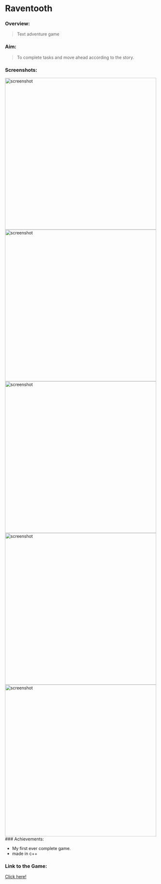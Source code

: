  # Raventooth

### Overview:
> Text adventure game

### Aim:
>To complete tasks and move ahead according to the story.

### Screenshots:
<img src="https://user-images.githubusercontent.com/83337255/157204143-b2c155d7-3350-40d9-a219-10a44a95d8f2.PNG" alt="screenshot" width="500"/> 
<img src="https://user-images.githubusercontent.com/83337255/157204217-7e0ce8e8-0a25-404d-81f6-9504308ef8cc.PNG" alt="screenshot" width="500"/> <img src="https://user-images.githubusercontent.com/83337255/157204230-2596f4a0-bd41-48bb-aa20-84b08e6f9ba9.PNG" alt="screenshot" width="500"/> <img src="https://user-images.githubusercontent.com/83337255/157204237-85d5cdfc-c165-4646-87d6-de97dcbc537c.PNG" alt="screenshot" width="500"/> <img src="https://user-images.githubusercontent.com/83337255/157204245-86e4716a-e281-4cf1-b078-8d5243634fdd.PNG" alt="screenshot" width="500"/> 
### Achievements:

* My first ever complete game.
* made in c++

### Link to the Game:
[Click here!](https://github.com/tarang-soni/Raventooth)

